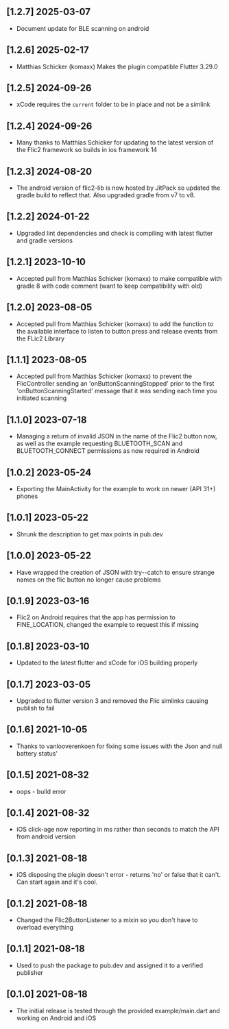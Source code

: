 ## [1.2.7] 2025-03-07

* Document update for BLE scanning on android

## [1.2.6] 2025-02-17

* Matthias Schicker (komaxx) Makes the plugin compatible Flutter 3.29.0

## [1.2.5] 2024-09-26

* xCode requires the ```current``` folder to be in place and not be a simlink

## [1.2.4] 2024-09-26

* Many thanks to Matthias Schicker for updating to the latest version of the Flic2 framework so builds in ios framework 14

## [1.2.3] 2024-08-20

* The android version of flic2-lib is now hosted by JitPack so updated the gradle build to reflect that. Also upgraded gradle from v7 to v8.

## [1.2.2] 2024-01-22

* Upgraded lint dependencies and check is compiling with latest flutter and gradle versions

## [1.2.1] 2023-10-10

* Accepted pull from Matthias Schicker (komaxx) to make compatible with gradle 8 with code comment (want to keep compatibility with old)

## [1.2.0] 2023-08-05

* Accepted pull from Matthias Schicker (komaxx) to add the function to the available interface to listen to button press and release events from the FLic2 Library

## [1.1.1] 2023-08-05

* Accepted pull from Matthias Schicker (komaxx) to prevent the FlicController sending an 'onButtonScanningStopped' prior to the first 'onButtonScanningStarted' message that it was sending each time you initiated scanning

## [1.1.0] 2023-07-18

* Managing a return of invalid JSON in the name of the Flic2 button now, as well as the example requesting BLUETOOTH_SCAN and BLUETOOTH_CONNECT permissions as now required in Android

## [1.0.2] 2023-05-24

* Exporting the MainActivity for the example to work on newer (API 31+) phones

## [1.0.1] 2023-05-22

* Shrunk the description to get max points in pub.dev

## [1.0.0] 2023-05-22

* Have wrapped the creation of JSON with try--catch to ensure strange names on the flic button no longer cause problems

## [0.1.9] 2023-03-16

* Flic2 on Android requires that the app has permission to FINE_LOCATION, changed the example to request this if missing

## [0.1.8] 2023-03-10

* Updated to the latest flutter and xCode for iOS building properly

## [0.1.7] 2023-03-05

* Upgraded to flutter version 3 and removed the Flic simlinks causing publish to fail

## [0.1.6] 2021-10-05

* Thanks to vanlooverenkoen for fixing some issues with the Json and null battery status'

## [0.1.5] 2021-08-32

* oops - build error

## [0.1.4] 2021-08-32

* iOS click-age now reporting in ms rather than seconds to match the API from android version

## [0.1.3] 2021-08-18

* iOS disposing the plugin doesn't error - returns 'no' or false that it can't. Can start again and it's cool.

## [0.1.2] 2021-08-18

* Changed the Flic2ButtonListener to a mixin so you don't have to overload everything

## [0.1.1] 2021-08-18

* Used <dart pub publish> to push the package to pub.dev and assigned it to a verified publisher

## [0.1.0] 2021-08-18

* The initial release is tested through the provided example/main.dart and working on Android and iOS
